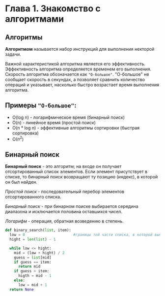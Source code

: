 # Глава 1. Знакомство с алгоритмами

## Алгоритмы

**Алгоритмом** называется набор инструкций для выполнения некторой задачи.

Важной характеристикой алгоритма является его эффективность. Эффективность алгоритма определяется временем его выполнения. Скорость алгоритма обозначается как `"О-большое"`. "О-большое" не сообщает скорость в секундах, а позволяет сравнить количество операций и указывает, насколько быстро возрастает время выполнения алгоритма. 

## Примеры `"О-большое"`:
* O(log n) - логарифмическое время (бинарный поиск)
* O(n) - линейное время (простой поиск)
* O(n * log n) - эффективные алгоритмы сортировки (быстрая сортировка)
* O($n^2$)

## Бинарный поиск

**Бинарный поиск** - это алгоритм; на входе он получает отсортированный список элементов. Если элемент присутствует в списке, то бинарный поиск возвращают ту позицию (индекс), в которой он был найден.

_Простой поиск_ - последовательный перебор элементов отсортированного списка. 

_Бинарный поиск_ - при бинарном поиске выбирается середина диапазона и исключается половина оставшихся чисел. 

_Логарифм_ - операция, обратная возведению в степень.

```python
def binary_search(list, item):
  low = 0                      #границы той части списка, в которой выполняется поиск
  hight = len(list) - 1

  while low <= hight:
    mid = (low + hight) / 2
    guess = list[mid]
    if guess == item:
      return mid
    if guess > item:
      higth = mid - 1
    else:
      low = mid + 1
  return None
```


